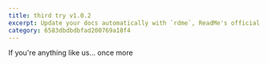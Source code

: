 ```yaml
---
title: third try v1.0.2
excerpt: Update your docs automatically with `rdme`, ReadMe's official CLI and GitHub Action!
category: 6583dbdbdbfad200769a18f4
---
```


If you're anything like us...
once more 